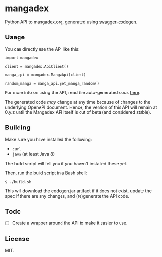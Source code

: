 # mangadex

Python API to mangadex.org, generated using [swagger-codegen](https://github.com/swagger-api/swagger-codegen).

## Usage

You can directly use the API like this:

```
import mangadex

client = mangadex.ApiClient()

manga_api = mangadex.MangaApi(client)

random_manga = manga_api.get_manga_random()
```

For more info on using the API, read the auto-generated docs [here](api_docs/README.md).

The generated code *may* change at any time because of changes to the underlying OpenAPI document.
Hence, the version of this API will remain at 0.y.z until the Mangadex API itself is out of beta (and considered stable).

## Building

Make sure you have installed the following:

- `curl`
- `java` (at least Java 8)

The build script will tell you if you haven't installed these yet.

Then, run the build script in a Bash shell:

```bash
$ ./build.sh
```

This will download the codegen.jar artifact if it does not exist, update the spec if there are any changes, and (re)generate the API code.

## Todo

- [ ] Create a wrapper around the API to make it easier to use.

## License

MIT.
